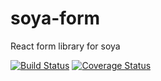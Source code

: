 # soya-form
React form library for soya

[![Build Status](https://travis-ci.org/traveloka/soya-form.svg?branch=master)](https://travis-ci.org/traveloka/soya-form)
[![Coverage Status](https://coveralls.io/repos/github/traveloka/soya-form/badge.svg?branch=master)](https://coveralls.io/github/traveloka/soya-form?branch=master)
